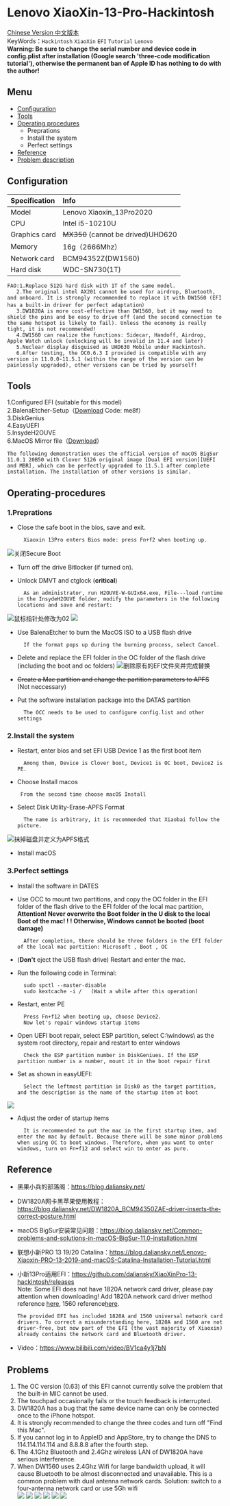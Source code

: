 # Lenovo XiaoXin-13-Pro-Hackintosh
[Chinese Version 中文版本](./ch_README.md)  
KeyWords：`Hackintosh` `XiaoXin` `EFI` `Tutorial` `Lenovo`  
**Warning: Be sure to change the serial number and device code in config.plist after installation (Google search 'three-code modification tutorial'), otherwise the permanent ban of Apple ID has nothing to do with the author!**
## Menu
* [Configuration](#Configuration)  
* [Tools](#Tools) 
* [Operating procedures](#Operating-procedures)  
	* Preprations
	* Install the system
	* Perfect settings
* [Reference](#Reference)  
* [Problem description](#Problems)    
## Configuration
|Specification|Info|
|:-|:-|
|Model|Lenovo Xiaoxin_13Pro2020|
|CPU|Intel i5-10210U|
|Graphics card|~~MX350~~ (cannot be drived)UHD620|
|Memory|16g（2666Mhz）|
|Network card|BCM94352Z(DW1560)|
|Hard disk|WDC-SN730(1T)|  
    FAO:1.Replace 512G hard disk with 1T of the same model.  
       2.The original intel AX201 cannot be used for airdrop, Bluetooth, and onboard. It is strongly recommended to replace it with DW1560 (EFI has a built-in driver for perfect adaptation）  
       3.DW1820A is more cost-effective than DW1560, but it may need to shield the pins and be easy to drive off (and the second connection to the same hotspot is likely to fail). Unless the economy is really tight, it is not recommended!  
       4.DW1560 can realize the functions: Sidecar, Handoff, Airdrop, Apple Watch unlock (unlocking will be invalid in 11.4 and later)
       5.Nuclear display disguised as UHD630 Mobile under Hackintosh.  
       6.After testing, the OC0.6.3 I provided is compatible with any version in 11.0.0-11.5.1 (within the range of the version can be painlessly upgraded), other versions can be tried by yourself!
## Tools
1.Configured EFI (suitable for this model)  
2.BalenaEtcher-Setup（[Download](https://pan.baidu.com/s/11ObMtIKhUBLLy_J3pLN_Pg) Code: me8f）  
3.DiskGenius  
4.EasyUEFI  
5.InsydeH2OUVE  
6.MacOS Mirror file（[Download](https://blog.daliansky.net/categories/%E4%B8%8B%E8%BD%BD/)）  

    The following demonstration uses the official version of macOS BigSur 11.0.1 20B50 with Clover 5126 original image [Dual EFI version][UEFI and MBR], which can be perfectly upgraded to 11.5.1 after complete installation. The installation of other versions is similar.  
## Operating-procedures 
### 1.Preprations
* Close the safe boot in the bios, save and exit.

		Xiaoxin 13Pro enters Bios mode: press Fn+f2 when booting up.
![](https://github.com/xzajyjs/XiaoXin13Pro-Hackintosh/blob/main/png/secure%20boot.png?raw=true "关闭Secure Boot")  
* Turn off the drive Bitlocker (if turned on).
* Unlock DMVT and ctglock (**critical**)  

		As an administrator, run H2OUVE-W-GUIx64.exe, File---load runtime in the InsydeH2OUVE folder, modify the parameters in the following locations and save and restart:
![](https://github.com/xzajyjs/XiaoXin13Pro-Hackintosh/blob/main/png/bios_1.png?raw=true "鼠标指针处修改为02")
![](https://github.com/xzajyjs/XiaoXin13Pro-Hackintosh/blob/main/png/bios_2.png?raw=true)
* Use BalenaEtcher to burn the MacOS ISO to a USB flash drive

        If the format pops up during the burning process, select Cancel.
* Delete and replace the EFI folder in the OC folder of the flash drive (including the boot and oc folders)
![](https://github.com/xzajyjs/XiaoXin13Pro-Hackintosh/blob/main/png/disk.png?raw=true "删除原有的EFI文件夹并完成替换")
* ~~Create a Mac partition and change the partition parameters to APFS~~ (Not neccessary)
* Put the software installation package into the DATAS partition

		The OCC needs to be used to configure config.list and other settings
### 2.Install the system
* Restart, enter bios and set EFI USB Device 1 as the first boot item

		Among them, Device is Clover boot, Device1 is OC boot, Device2 is PE.
 * Choose Install macos

		From the second time choose macOS Install
* Select Disk Utility-Erase-APFS Format 

		The name is arbitrary, it is recommended that Xiaobai follow the picture.
![](https://github.com/xzajyjs/XiaoXin13Pro-Hackintosh/blob/main/png/install.png?raw=true "抹掉磁盘并定义为APFS格式")
* Install macOS
### 3.Perfect settings
* Install the software in DATES
* Use OCC to mount two partitions, and copy the OC folder in the EFI folder of the flash drive to the EFI folder of the local mac partition, **Attention! Never overwrite the Boot folder in the U disk to the local Boot of the mac! ! ! Otherwise, Windows cannot be booted (boot damage)**

		After completion, there should be three folders in the EFI folder of the local mac partition: Microsoft , Boot , OC  
* (**Don't** eject the USB flash drive) Restart and enter the mac.
* Run the following code in Terminal:

		sudo spctl --master-disable
		sudo kextcache -i /	  (Wait a while after this operation)
* Restart, enter PE

		Press Fn+f12 when booting up, choose Device2.
		Now let's repair windows startup items
* Open UEFI boot repair, select ESP partition, select C:\\windows\\ as the system root directory, repair and restart to enter windows

		Check the ESP partition number in DiskGeniues. If the ESP partition number is a number, mount it in the boot repair first
* Set as shown in easyUEFI:

		Select the leftmost partition in Disk0 as the target partition, and the description is the name of the startup item at boot
![](https://github.com/xzajyjs/XiaoXin13Pro-Hackintosh/blob/main/png/easyUEFI.png?raw=true)
* Adjust the order of startup items

		It is recommended to put the mac in the first startup item, and enter the mac by default. Because there will be some minor problems when using OC to boot windows. Therefore, when you want to enter windows, turn on Fn+f12 and select win to enter as pure.
## Reference
* 黑果小兵的部落阁：https://blog.daliansky.net/
* DW1820A网卡黑苹果使用教程：https://blog.daliansky.net/DW1820A_BCM94350ZAE-driver-inserts-the-correct-posture.html
* macOS BigSur安装常见问题：https://blog.daliansky.net/Common-problems-and-solutions-in-macOS-BigSur-11.0-installation.html
* 联想小新PRO 13 19/20 Catalina：https://blog.daliansky.net/Lenovo-Xiaoxin-PRO-13-2019-and-macOS-Catalina-Installation-Tutorial.html
* 小新13Pro适用EFI：https://github.com/daliansky/XiaoXinPro-13-hackintosh/releases  
	Note: Some EFI does not have 1820A network card driver, please pay attention when downloading! Add 1820A network card driver method reference [here](https://blog.daliansky.net/DW1820A_BCM94350ZAE-driver-inserts-the-correct-posture.html), 1560 reference[here](https://blog.daliansky.net/Broadcom-BCM94352z-DW1560-drive-new-posture.html).

	  The provided EFI has included 1820A and 1560 universal network card drivers. To correct a misunderstanding here, 1820A and 1560 are not driver-free, but now part of the EFI (the vast majority of Xiaoxin) already contains the network card and Bluetooth driver.
* Video：https://www.bilibili.com/video/BV1ca4y1j7bN
## Problems
1. The OC version (0.63) of this EFI cannot currently solve the problem that the built-in MIC cannot be used.
2. The touchpad occasionally fails or the touch feedback is interrupted.
3. DW1820A has a bug that the same device name can only be connected once to the iPhone hotspot.
4. It is strongly recommended to change the three codes and turn off "Find this Mac".
5. If you cannot log in to AppleID and AppStore, try to change the DNS to 114.114.114.114 and 8.8.8.8 after the fourth step.
6. The 4.1Ghz Bluetooth and 2.4Ghz wireless LAN of DW1820A have serious interference.
7. When DW1560 uses 2.4Ghz Wifi for large bandwidth upload, it will cause Bluetooth to be almost disconnected and unavailable. This is a common problem with dual antenna network cards. Solution: switch to a four-antenna network card or use 5Gh wifi  
![](https://github.com/xzajyjs/XiaoXin13Pro-Hackintosh/blob/main/png/battery.png)
![](https://github.com/xzajyjs/XiaoXin13Pro-Hackintosh/blob/main/png/bluetooth.png)
![](https://github.com/xzajyjs/XiaoXin13Pro-Hackintosh/blob/main/png/general.png)
![](https://github.com/xzajyjs/XiaoXin13Pro-Hackintosh/blob/main/png/gpu.png)
![](https://github.com/xzajyjs/XiaoXin13Pro-Hackintosh/blob/main/png/ssd.png)
![](https://github.com/xzajyjs/XiaoXin13Pro-Hackintosh/blob/main/png/wifi.png)
